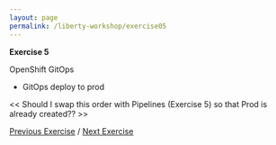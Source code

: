 ```yaml
---
layout: page
permalink: /liberty-workshop/exercise05
---
```

__Exercise 5__

OpenShift GitOps

- GitOps deploy to prod

<< Should I swap this order with Pipelines (Exercise 5) so that Prod is already created?? >>

[Previous Exercise](exercise04) / [Next Exercise](exercise06)

